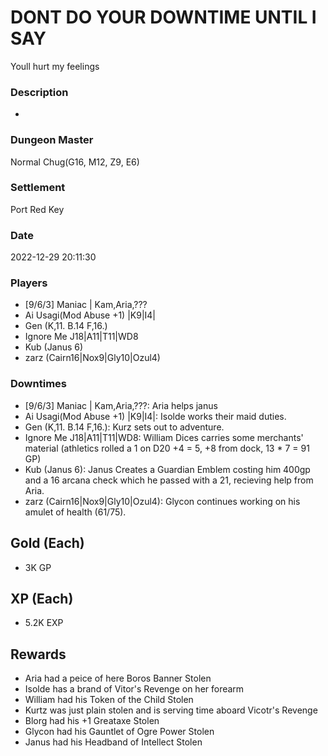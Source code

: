 # DONT DO YOUR DOWNTIME UNTIL I SAY
Youll hurt my feelings
### Description
-
### Dungeon Master
Normal Chug(G16, M12, Z9, E6)
### Settlement
Port Red Key
### Date
2022-12-29 20:11:30
### Players
* [9/6/3] Maniac | Kam,Aria,???
* Ai Usagi(Mod Abuse +1) |K9|I4|
* Gen (K,11. B.14 F,16.)
* Ignore Me J18|A11|T11|WD8
* Kub (Janus 6)
* zarz (Cairn16|Nox9|Gly10|Ozul4)
### Downtimes
* [9/6/3] Maniac | Kam,Aria,???: Aria helps janus
* Ai Usagi(Mod Abuse +1) |K9|I4|: Isolde works their maid duties.
* Gen (K,11. B.14 F,16.): Kurz sets out to adventure.
* Ignore Me J18|A11|T11|WD8: William Dices carries some merchants' material (athletics rolled a 1 on D20 +4 = 5, +8 from dock, 13 * 7 = 91 GP)
* Kub (Janus 6): Janus Creates a Guardian Emblem costing him 400gp and a 16 arcana check which he passed with a 21, recieving help from Aria.
* zarz (Cairn16|Nox9|Gly10|Ozul4): Glycon continues working on his amulet of health (61/75).
## Gold (Each)
* 3K GP
## XP (Each)
* 5.2K EXP
## Rewards
* Aria had a peice of here Boros Banner Stolen
* Isolde has a brand of Vitor's Revenge on her forearm
* William had his Token of the Child Stolen
* Kurtz was just plain stolen and is serving time aboard Vicotr's Revenge
* Blorg had his +1 Greataxe Stolen
* Glycon had his Gauntlet of Ogre Power Stolen
* Janus had his Headband of Intellect Stolen